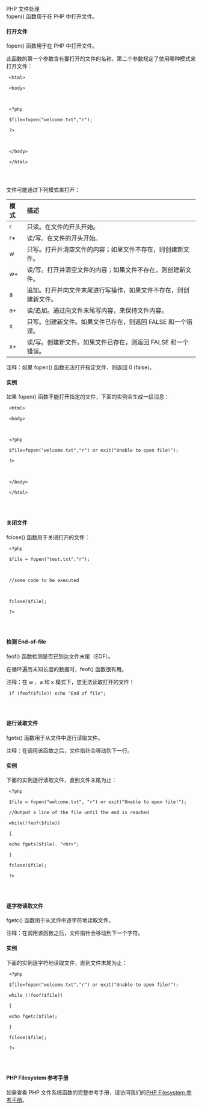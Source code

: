  PHP 文件处理  
fopen() 函数用于在 PHP 中打开文件。

 

#### 打开文件

 fopen() 函数用于在 PHP 中打开文件。

 此函数的第一个参数含有要打开的文件的名称，第二个参数规定了使用哪种模式来打开文件：

 
```
 <html>

 <body>



 <?php

 $file=fopen("welcome.txt","r");

 ?>



 </body>

 </html> 




```
 文件可能通过下列模式来打开：

 

|模式|描述|
|:--|:--|
|r|只读。在文件的开头开始。|
|r+|读/写。在文件的开头开始。|
|w|只写。打开并清空文件的内容；如果文件不存在，则创建新文件。|
|w+|读/写。打开并清空文件的内容；如果文件不存在，则创建新文件。|
|a|追加。打开并向文件末尾进行写操作，如果文件不存在，则创建新文件。|
|a+|读/追加。通过向文件末尾写内容，来保持文件内容。|
|x|只写。创建新文件。如果文件已存在，则返回 FALSE 和一个错误。|
|x+|读/写。创建新文件。如果文件已存在，则返回 FALSE 和一个错误。|

注释：如果 fopen() 函数无法打开指定文件，则返回 0 (false)。

 
#### 实例

 如果 fopen() 函数不能打开指定的文件，下面的实例会生成一段消息：

 
```
 <html>

 <body>



 <?php

 $file=fopen("welcome.txt","r") or exit("Unable to open file!");

 ?>



 </body>

 </html> 




```
 



#### 关闭文件

 fclose() 函数用于关闭打开的文件：

 
```
 <?php

 $file = fopen("test.txt","r");



 //some code to be executed



 fclose($file);

 ?> 




```
 



#### 检测 End-of-file

 feof() 函数检测是否已到达文件末尾（EOF）。



 在循环遍历未知长度的数据时，feof() 函数很有用。

 注释：在 w 、a 和 x 模式下，您无法读取打开的文件！

 
```
 if (feof($file)) echo "End of file"; 




```
 



#### 逐行读取文件

 fgets() 函数用于从文件中逐行读取文件。

 注释：在调用该函数之后，文件指针会移动到下一行。

 
#### 实例

 下面的实例逐行读取文件，直到文件末尾为止：

 
```
 <?php

 $file = fopen("welcome.txt", "r") or exit("Unable to open file!");

 //Output a line of the file until the end is reached

 while(!feof($file))

 {

 echo fgets($file). "<br>";

 }

 fclose($file);

 ?> 




```
 



#### 逐字符读取文件

 fgetc() 函数用于从文件中逐字符地读取文件。

 注释：在调用该函数之后，文件指针会移动到下一个字符。

 
#### 实例

 下面的实例逐字符地读取文件，直到文件末尾为止：

 
```
 <?php

 $file=fopen("welcome.txt","r") or exit("Unable to open file!");

 while (!feof($file))

 {

 echo fgetc($file);

 }

 fclose($file);

 ?> 




```
 



#### PHP Filesystem 参考手册

 如需查看 PHP 文件系统函数的完整参考手册，请访问我们的[PHP Filesystem 参考手册](http://www.w3cschool.cc/php/php-ref-filesystem.html)。

 

